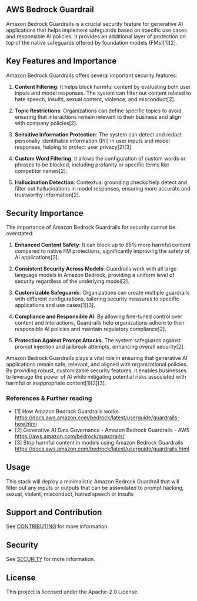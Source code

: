 ## AWS Bedrock Guardrail
Amazon Bedrock Guardrails is a crucial security feature for generative AI applications that helps implement safeguards based on specific use cases and responsible AI policies. It provides an additional layer of protection on top of the native safeguards offered by foundation models (FMs)[1][2].

## Key Features and Importance

Amazon Bedrock Guardrails offers several important security features:

1. **Content Filtering**: It helps block harmful content by evaluating both user inputs and model responses. The system can filter out content related to hate speech, insults, sexual content, violence, and misconduct[2].

2. **Topic Restrictions**: Organizations can define specific topics to avoid, ensuring that interactions remain relevant to their business and align with company policies[2].

3. **Sensitive Information Protection**: The system can detect and redact personally identifiable information (PII) in user inputs and model responses, helping to protect user privacy[2][3].

4. **Custom Word Filtering**: It allows the configuration of custom words or phrases to be blocked, including profanity or specific terms like competitor names[2].

5. **Hallucination Detection**: Contextual grounding checks help detect and filter out hallucinations in model responses, ensuring more accurate and trustworthy information[2].

## Security Importance

The importance of Amazon Bedrock Guardrails for security cannot be overstated:

1. **Enhanced Content Safety**: It can block up to 85% more harmful content compared to native FM protections, significantly improving the safety of AI applications[2].

2. **Consistent Security Across Models**: Guardrails work with all large language models in Amazon Bedrock, providing a uniform level of security regardless of the underlying model[2].

3. **Customizable Safeguards**: Organizations can create multiple guardrails with different configurations, tailoring security measures to specific applications and use cases[1][3].

4. **Compliance and Responsible AI**: By allowing fine-tuned control over content and interactions, Guardrails help organizations adhere to their responsible AI policies and maintain regulatory compliance[2].

5. **Protection Against Prompt Attacks**: The system safeguards against prompt injection and jailbreak attempts, enhancing overall security[2].

Amazon Bedrock Guardrails plays a vital role in ensuring that generative AI applications remain safe, relevant, and aligned with organizational policies. By providing robust, customizable security features, it enables businesses to leverage the power of AI while mitigating potential risks associated with harmful or inappropriate content[1][2][3].

### References & Further reading

* [1] How Amazon Bedrock Guardrails works https://docs.aws.amazon.com/bedrock/latest/userguide/guardrails-how.html
* [2] Generative AI Data Governance - Amazon Bedrock Guardrails - AWS https://aws.amazon.com/bedrock/guardrails/
* [3] Stop harmful content in models using Amazon Bedrock Guardrails https://docs.aws.amazon.com/bedrock/latest/userguide/guardrails.html

## Usage

This stack will deploy a minimalistic Amazon Bedrock Guardrail that will filter out any inputs or outputs that can be assimilated to prompt hacking, sexual, violent, misconduct, hatred speech or insults

## Support and Contribution

See [CONTRIBUTING](../../../CONTRIBUTING.md) for more information.

## Security

See [SECURITY](../../../SECURITY.md) for more information.

## License

This project is licensed under the Apache-2.0 License.

